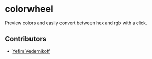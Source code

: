 colorwheel
==========

Preview colors and easily convert between hex and rgb with a click.

## Contributors

* [Yefim Vedernikoff](https://twitter.com/yefim)
